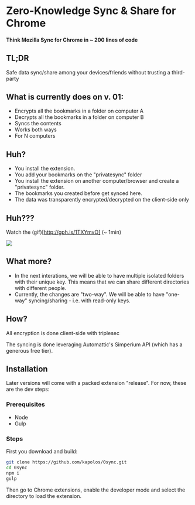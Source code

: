# Zero-Knowledge Sync & Share for Chrome
#### Think Mozilla Sync for Chrome in ~ 200 lines of code

## TL;DR

Safe data sync/share among your devices/friends without trusting a third-party


## What is currently does on v. 01:

* Encrypts all the bookmarks in a folder on computer A
* Decrypts all the bookmarks in a folder on computer B
* Syncs the contents
* Works both ways
* For N computers

## Huh?

* You install the extension.
* You add your bookmarks on the "privatesync" folder
* You install the extension on another computer/browser and create a "privatesync" folder.
* The bookmarks you created before get synced here.
* The data was transparently encrypted/decrypted on the client-side only

## Huh???

Watch the (gif)[http://gph.is/1TXYmvO] (~ 1min)

![](http://i.giphy.com/3o72Fk4chYz3GigwbS.gif)

## What more?

* In the next interations, we will be able to have multiple isolated folders with their unique key. This means that we can share different directories with different people.
* Currently, the changes are "two-way". We will be able to have "one-way" syncing/sharing - i.e. with read-only keys.

## How?

All encryption is done client-side with triplesec

The syncing is done leveraging Automattic's Simperium API (which has a generous free tier).

## Installation

Later versions will come with a packed extension "release". For now, these are the dev steps:

### Prerequisites

* Node
* Gulp

### Steps

First you download and build:

````bash
git clone https://github.com/kapolos/0sync.git
cd 0sync
npm i
gulp
````

Then go to Chrome extensions, enable the developer mode and select the directory to load the extension.
